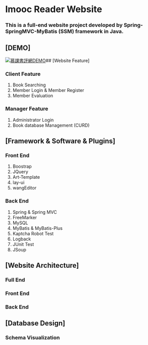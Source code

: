 # Imooc Reader Website
### This is a full-end website project developed by Spring-SpringMVC-MyBatis (SSM) framework in Java.

## [DEMO]
[![慕課書評網DEMO](https://res.cloudinary.com/marcomontalbano/image/upload/v1676381898/video_to_markdown/images/youtube--22WtiOtFf20-c05b58ac6eb4c4700831b2b3070cd403.jpg)](https://youtu.be/22WtiOtFf20 "慕課書評網DEMO")## [Website Feature]
### Client Feature
1. Book Searching
2. Member Login & Member Register
3. Member Evaluation

### Manager Feature
1. Administrator Login
2. Book database Management (CURD)

## [Framework & Software & Plugins]
### Front End
1. Boostrap
2. JQuery
3. Art-Template
4. lay-ui
5. wangEditor

### Back End
1. Spring & Spring MVC
2. FreeMarker
3. MySQL
4. MyBatis & MyBatis-Plus
5. Kaptcha Robot Test
6. Logback
7. JUnit Test
8. JSoup

## [Website Architecture]
### Full End
### Front End
### Back End

## [Database Design]
### Schema Visualization
